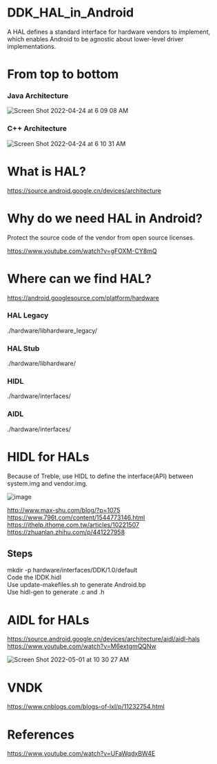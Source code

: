 # DDK_HAL_in_Android
A HAL defines a standard interface for hardware vendors to implement, which enables Android to be agnostic about lower-level driver implementations. &nbsp;

# From top to bottom
### Java Architecture
![Screen Shot 2022-04-24 at 6 09 08 AM](https://user-images.githubusercontent.com/67073582/164948344-eafad4b1-7b17-4c5e-978d-4e5d2423e5ba.png)

### C++ Architecture
![Screen Shot 2022-04-24 at 6 10 31 AM](https://user-images.githubusercontent.com/67073582/164948346-442bcf32-cb6e-49bc-808e-a03fe93aebcd.png)

# What is HAL?
https://source.android.google.cn/devices/architecture &nbsp;

# Why do we need HAL in Android?
Protect the source code of the vendor from open source licenses.<br/>

https://www.youtube.com/watch?v=gFOXM-CY8mQ &nbsp;

# Where can we find HAL?
https://android.googlesource.com/platform/hardware <br/>

### HAL Legacy
./hardware/libhardware_legacy/ &nbsp;

### HAL Stub
./hardware/libhardware/ &nbsp;

### HIDL 
./hardware/interfaces/ &nbsp;

### AIDL 
./hardware/interfaces/ &nbsp;

# HIDL for HALs
Because of Treble, use HIDL to define the interface(API) between system.img and vendor.img. <br/>

![image](https://user-images.githubusercontent.com/67073582/166171372-a8e305fc-1fae-49c6-8f55-a609f19689eb.png) <br/>

http://www.max-shu.com/blog/?p=1075 <br/>
https://www.796t.com/content/1544773146.html <br/>
https://ithelp.ithome.com.tw/articles/10221507 </br>
https://zhuanlan.zhihu.com/p/441227958 &nbsp;

## Steps
mkdir -p hardware/interfaces/DDK/1.0/default <br/>
Code the IDDK.hidl <br/>
Use update-makefiles.sh to generate Android.bp <br/>
Use hidl-gen to generate .c and .h<br/>


# AIDL for HALs
https://source.android.google.cn/devices/architecture/aidl/aidl-hals <br/>
https://www.youtube.com/watch?v=M6extgmQQNw <br/>

![Screen Shot 2022-05-01 at 10 30 27 AM](https://user-images.githubusercontent.com/67073582/166129645-616ed552-120a-4142-8370-6dc03e52b78a.png) &nbsp;

# VNDK
https://www.cnblogs.com/blogs-of-lxl/p/11232754.html &nbsp;

# References
https://www.youtube.com/watch?v=UFaWqdxBW4E &nbsp;
